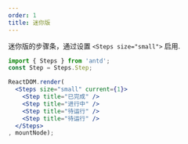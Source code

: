 ```yaml
---
order: 1
title: 迷你版
---
```


迷你版的步骤条，通过设置 `<Steps size="small">` 启用.

````jsx
import { Steps } from 'antd';
const Step = Steps.Step;

ReactDOM.render(
  <Steps size="small" current={1}>
    <Step title="已完成" />
    <Step title="进行中" />
    <Step title="待运行" />
    <Step title="待运行" />
  </Steps>
, mountNode);
````
